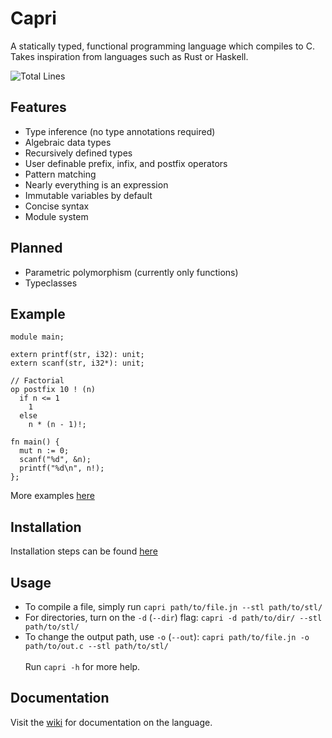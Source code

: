 # Capri
A statically typed, functional programming language which compiles to C.
Takes inspiration from languages such as Rust or Haskell.

![Total Lines](https://img.shields.io/tokei/lines/github/05st/capri)

## Features
- Type inference (no type annotations required)
- Algebraic data types
- Recursively defined types
- User definable prefix, infix, and postfix operators
- Pattern matching
- Nearly everything is an expression
- Immutable variables by default
- Concise syntax
- Module system

## Planned
- Parametric polymorphism (currently only functions)
- Typeclasses

## Example
```
module main;

extern printf(str, i32): unit;
extern scanf(str, i32*): unit;

// Factorial
op postfix 10 ! (n)
  if n <= 1
    1
  else
    n * (n - 1)!;

fn main() {
  mut n := 0;
  scanf("%d", &n);
  printf("%d\n", n!);
};
```
More examples [here](https://github.com/05st/capri/tree/master/examples)

## Installation
Installation steps can be found [here](https://github.com/05st/capri/wiki/Installation)

## Usage
- To compile a file, simply run `capri path/to/file.jn --stl path/to/stl/`
- For directories, turn on the `-d` (`--dir`) flag: `capri -d path/to/dir/ --stl path/to/stl/`
- To change the output path, use `-o` (`--out`): `capri path/to/file.jn -o path/to/out.c --stl path/to/stl/` \
\
Run `capri -h` for more help.

## Documentation
Visit the [wiki](https://github.com/05st/capri/wiki) for documentation on the language.
